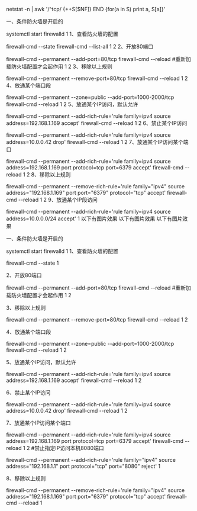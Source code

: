 netstat -n | awk '/^tcp/ {++S[$NF]} END {for(a in S) print a, S[a]}' 

一、条件防火墙是开启的

systemctl start firewalld
1
1、查看防火墙的配置

firewall-cmd --state
firewall-cmd --list-all
1
2
2、开放80端口

firewall-cmd --permanent --add-port=80/tcp
firewall-cmd --reload    #重新加载防火墙配置才会起作用
1
2
3、移除以上规则

firewall-cmd --permanent --remove-port=80/tcp
firewall-cmd --reload
1
2
4、放通某个端口段

firewall-cmd --permanent --zone=public --add-port=1000-2000/tcp
firewall-cmd --reload
1
2
5、放通某个IP访问，默认允许

firewall-cmd --permanent --add-rich-rule='rule family=ipv4 source address=192.168.1.169 accept'
firewall-cmd --reload
1
2
6、禁止某个IP访问

firewall-cmd --permanent --add-rich-rule='rule family=ipv4 source address=10.0.0.42 drop'
firewall-cmd --reload
1
2
7、放通某个IP访问某个端口

firewall-cmd --permanent --add-rich-rule='rule family=ipv4 source address=192.168.1.169 port protocol=tcp port=6379 accept'
firewall-cmd --reload
1
2
8、移除以上规则

firewall-cmd --permanent --remove-rich-rule='rule family="ipv4" source address="192.168.1.169" port port="6379" protocol="tcp" accept'
firewall-cmd --reload
1
2
9、放通某个IP段访问

firewall-cmd --permanent --add-rich-rule='rule family=ipv4 source address=10.0.0.0/24 accept'
1
以下有图片效果
以下有图片效果
以下有图片效果

一、条件防火墙是开启的

systemctl start firewalld
1
1、查看防火墙的配置

firewall-cmd --state
1

2、开放80端口

firewall-cmd --permanent --add-port=80/tcp
firewall-cmd --reload    #重新加载防火墙配置才会起作用
1
2

3、移除以上规则

firewall-cmd --permanent --remove-port=80/tcp
firewall-cmd --reload
1
2

4、放通某个端口段

firewall-cmd --permanent --zone=public --add-port=1000-2000/tcp
firewall-cmd --reload
1
2

5、放通某个IP访问，默认允许

firewall-cmd --permanent --add-rich-rule='rule family=ipv4 source address=192.168.1.169 accept'
firewall-cmd --reload
1
2

6、禁止某个IP访问

firewall-cmd --permanent --add-rich-rule='rule family=ipv4 source address=10.0.0.42 drop'
firewall-cmd --reload
1
2

7、放通某个IP访问某个端口

firewall-cmd --permanent --add-rich-rule='rule family=ipv4 source address=192.168.1.169 port protocol=tcp port=6379 accept'
firewall-cmd --reload
1
2
#禁止指定IP访问本机8080端口

firewall-cmd --permanent --add-rich-rule='rule family="ipv4" source address="192.168.1.1" port protocol="tcp" port="8080" reject'
1

8、移除以上规则

firewall-cmd --permanent --remove-rich-rule='rule family="ipv4" source address="192.168.1.169" port port="6379" protocol="tcp" accept'
firewall-cmd --reload
1
